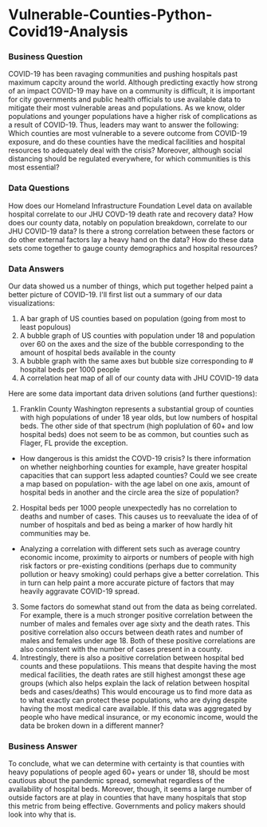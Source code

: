 # Vulnerable-Counties-Python-Covid19-Analysis

### Business Question
COVID-19 has been ravaging communities and pushing hospitals past maximum capcity around the world. Although predicting exactly how strong of an impact COVID-19 may have on a community is difficult, it is important for city governments and public health officials to use available data to mitigate their most vulnerable areas and populations. As we know, older populations and younger populations have a higher risk of complications as a result of COVID-19. Thus, leaders may want to answer the following: Which counties are most vulnerable to a severe outcome from COVID-19 exposure, and do these counties have the medical facilities and hospital resources to adequately deal with the crisis? Moreover, although social distancing should be regulated everywhere, for which communities is this most essential?

### Data Questions
How does our Homeland Infrastructure Foundation Level data on available hospital correlate to our JHU COVD-19 death rate and recovery data? How does our county data, notably on population breakdown, correlate to our JHU COVID-19 data? Is there a strong correlation between these factors or do other external factors lay a heavy hand on the data? How do these data sets come together to gauge county demographics and hospital resources? 

### Data Answers
Our data showed us a number of things, which put together helped paint a better picture of COVID-19. I'll first list out a summary of our data visualizations:
1. A bar graph of US counties based on population (going from most to least populous)
2. A bubble graph of US counties with population under 18 and population over 60 on the axes and the size of the bubble corresponding to the amount of hospital beds available in the county
3. A bubble graph with the same axes but bubble size corresponding to # hospital beds per 1000 people
4. A correlation heat map of all of our county data with JHU COVID-19 data

Here are some data important data driven solutions (and further questions):
1. Franklin County Washington represents a substantial group of counties with high populations of under 18 year olds, but low numbers of hospital beds. The other side of that spectrum (high poplulation of 60+ and low hospital beds) does not seem to be as common, but counties such as Flager, FL provide the exception.
- How dangerous is this amidst the COVD-19 crisis? Is there information on whether neighborhing counties for example, have greater hospital capacities that can support less adapted counties? Could we see create a map based on population- with the age label on one axis, amount of hospital beds in another and the circle area the size of population?
2. Hospital beds per 1000 people unexpectedly has no correlation to deaths and number of cases. This causes us to reevaluate the idea of of number of hospitals and bed as being a marker of how hardly hit communities may be. 
- Analyzing a correlation with different sets such as average country economic income, proximity to airports or numbers of people with high risk factors or pre-existing conditions (perhaps due to community pollution or heavy smoking) could perhaps give a better correlation. This in turn can help paint a more accurate picture of factors that may heavily aggravate COVID-19 spread. 
3. Some factors do somewhat stand out from the data as being correlated. For example, there is a much stronger positive correlation between the number of males and females over age sixty and the death rates. This positive correlation also occurs between death rates and number of males and females under age 18. Both of these positive correlations are also consistent with the number of cases present in a county.
4. Intrestingly, there is also a positive correlation between hospital bed counts and these populatiions. This means that despite having the most medical facilities, the death rates are still highest amongst these age groups (which also helps explain the lack of relation between hospital beds and cases/deaths) This would encourage us to find more data as to what exactly can protect these populations, who are dying despite having the most medical care available. If this data was aggregated by people who have medical insurance, or my economic income, would the data be broken down in a different manner?

### Business Answer
To conclude, what we can determine with certainty is that counties with heavy populations of people aged 60+ years or under 18, should be most cautious about the pandemic spread, somewhat regardless of the availability of hospital beds. Moreover, though, it seems a large number of outside factors are at play in counties that have many hospitals that stop this metric from being effective. Governments and policy makers should look into why that is. 
